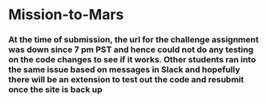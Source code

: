 # Mission-to-Mars
### At the time of submission, the url for the challenge assignment was down since 7 pm PST and hence could not do any testing on the code changes to see if it works. Other students ran into the same issue based on messages in Slack and hopefully there will be an extension to test out the code and resubmit once the site is back up
